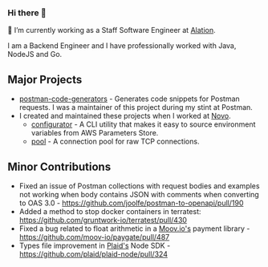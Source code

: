 ### Hi there 👋

💼 I’m currently working as a Staff Software Engineer at [Alation](https://www.alation.com/).

I am a Backend Engineer and I have professionally worked with Java, NodeJS and Go.

## Major Projects

- [postman-code-generators](https://github.com/postmanlabs/postman-code-generators) - Generates code snippets for Postman requests. I was a maintainer of this project during my stint at Postman.
- I created and maintained these projects when I worked at [Novo](https://novo.co).
  - [configurator](https://github.com/banknovo/configurator) - A CLI utility that makes it easy to source environment variables from AWS Parameters Store. 
  - [pool](https://github.com/banknovo/pool) - A connection pool for raw TCP connections.

## Minor Contributions

- Fixed an issue of Postman collections with request bodies and examples not working when body contains JSON with comments when converting to OAS 3.0 - https://github.com/joolfe/postman-to-openapi/pull/190
- Added a method to stop docker containers in terratest: https://github.com/gruntwork-io/terratest/pull/430
- Fixed a bug related to float arithmetic in a [Moov.io's](https://moov.io/) payment library - https://github.com/moov-io/paygate/pull/487
- Types file improvement in [Plaid's](https://plaid.com/) Node SDK - https://github.com/plaid/plaid-node/pull/324
